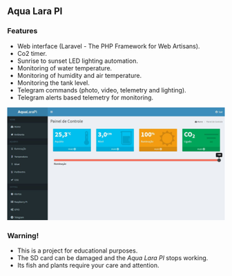 ## Aqua Lara PI

### Features

- Web interface (Laravel - The PHP Framework for Web Artisans).
- Co2 timer.
- Sunrise to sunset LED lighting automation.
- Monitoring of water temperature.
- Monitoring of humidity and air temperature.
- Monitoring the tank level.
- Telegram commands (photo, video, telemetry and lighting).
- Telegram alerts based telemetry for monitoring.


![](aqualarapi.JPG)

### Warning!

- This is a project for educational purposes.
- The SD card can be damaged and the _Aqua Lara PI_ stops working.
- Its fish and plants require your care and attention.